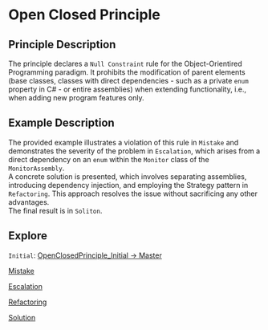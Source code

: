 # Open Closed Principle

## Principle Description

The principle declares a `Null Constraint` rule for the Object-Orientired Programming paradigm. It prohibits the modification of parent elements (base classes, classes with direct dependencies - such as a private `enum` property in C# - or entire assemblies) when extending functionality, i.e., when adding new program features only.

## Example Description

The provided example illustrates a violation of this rule in `Mistake` and demonstrates the severity of the problem in `Escalation`, which arises from a direct dependency on an `enum` within the `Monitor` class of the `MonitorAssembly`.\
A concrete solution is presented, which involves separating assemblies, introducing dependency injection, and employing the Strategy pattern in `Refactoring`. This approach resolves the issue without sacrificing any other advantages.\
The final result is in `Soliton`.

## Explore

`Initial`: [OpenClosedPrinciple_Initial -> Master](https://github.com/VladisS-Vostok2000/BestPractices/compare/master...OpenClosedPrinciple_Initial)

[Mistake]()

[Escalation]()

[Refactoring]()

[Solution]()
